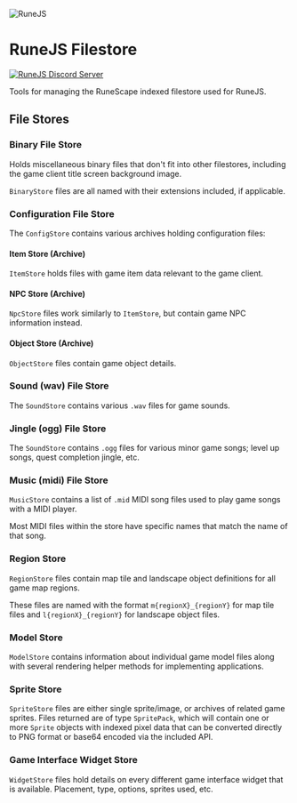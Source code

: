 ![RuneJS](https://i.imgur.com/pmkdSfc.png)

# RuneJS Filestore

[![RuneJS Discord Server](https://img.shields.io/discord/678751302297059336?label=RuneJS%20Discord&logo=discord)](https://discord.gg/5P74nSh)

Tools for managing the RuneScape indexed filestore used for RuneJS.

## File Stores

### Binary File Store

Holds miscellaneous binary files that don't fit into other filestores, including the game client title screen background image.

`BinaryStore` files are all named with their extensions included, if applicable.

### Configuration File Store

The `ConfigStore` contains various archives holding configuration files:

#### Item Store (Archive)

`ItemStore` holds files with game item data relevant to the game client.

#### NPC Store (Archive)

`NpcStore` files work similarly to `ItemStore`, but contain game NPC information instead.

#### Object Store (Archive)

`ObjectStore` files contain game object details. 

### Sound (wav) File Store

The `SoundStore` contains various `.wav` files for game sounds.

### Jingle (ogg) File Store

The `SoundStore` contains `.ogg` files for various minor game songs; level up songs, quest completion jingle, etc.

### Music (midi) File Store

`MusicStore` contains a list of `.mid` MIDI song files used to play game songs with a MIDI player.

Most MIDI files within the store have specific names that match the name of that song.

### Region Store

`RegionStore` files contain map tile and landscape object definitions for all game map regions.

These files are named with the format `m{regionX}_{regionY}` for map tile files and `l{regionX}_{regionY}` for landscape object files.

### Model Store
`ModelStore` contains information about individual game model files along with several rendering helper methods for implementing applications.

### Sprite Store

`SpriteStore` files are either single sprite/image, or archives of related game sprites. Files returned are of type `SpritePack`, which will contain one or more `Sprite` objects with indexed pixel data that can be converted directly to PNG format or base64 encoded via the included API.

### Game Interface Widget Store

`WidgetStore` files hold details on every different game interface widget that is available. Placement, type, options, sprites used, etc.
